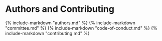 # Authors and Contributing

{% include-markdown "authors.md" %}
{% include-markdown "committee.md" %}
{% include-markdown "code-of-conduct.md" %}
{% include-markdown "contributing.md" %}
